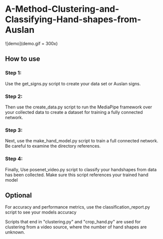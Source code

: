 # A-Method-Clustering-and-Classifying-Hand-shapes-from-Auslan

![demo](demo.gif = 300x)

## How to use

### Step 1:
Use the get_signs.py script to create your data set or Auslan signs.

### Step 2:
Then use the create_data.py script to run the MediaPipe framework over your collected data to create a dataset for training a fully connected network.

### Step 3:
Next, use the make_hand_model.py script to train a full connected network. Be careful to examine the directory references.

### Step 4:
Finally, Use posenet_video.py script to classify your handshapes from data has been collected. Make sure this script references your trained hand model

## Optional 
For accuracy and performance metrics, use the classification_report.py script to see your models accuracy 

Scripts that end in "clustering.py" and "crop_hand.py" are used for clustering from a video source, where the number of hand shapes are unknown.
